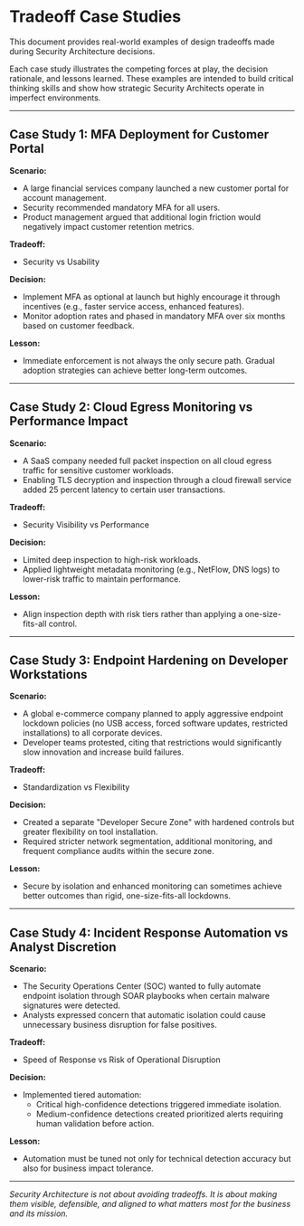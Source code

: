 # Tradeoff Case Studies

This document provides real-world examples of design tradeoffs made during Security Architecture decisions.

Each case study illustrates the competing forces at play, the decision rationale, and lessons learned. These examples are intended to build critical thinking skills and show how strategic Security Architects operate in imperfect environments.

---

## Case Study 1: MFA Deployment for Customer Portal

**Scenario:**
- A large financial services company launched a new customer portal for account management.
- Security recommended mandatory MFA for all users.
- Product management argued that additional login friction would negatively impact customer retention metrics.

**Tradeoff:**
- Security vs Usability

**Decision:**
- Implement MFA as optional at launch but highly encourage it through incentives (e.g., faster service access, enhanced features).
- Monitor adoption rates and phased in mandatory MFA over six months based on customer feedback.

**Lesson:**
- Immediate enforcement is not always the only secure path. Gradual adoption strategies can achieve better long-term outcomes.

---

## Case Study 2: Cloud Egress Monitoring vs Performance Impact

**Scenario:**
- A SaaS company needed full packet inspection on all cloud egress traffic for sensitive customer workloads.
- Enabling TLS decryption and inspection through a cloud firewall service added 25 percent latency to certain user transactions.

**Tradeoff:**
- Security Visibility vs Performance

**Decision:**
- Limited deep inspection to high-risk workloads.
- Applied lightweight metadata monitoring (e.g., NetFlow, DNS logs) to lower-risk traffic to maintain performance.

**Lesson:**
- Align inspection depth with risk tiers rather than applying a one-size-fits-all control.

---

## Case Study 3: Endpoint Hardening on Developer Workstations

**Scenario:**
- A global e-commerce company planned to apply aggressive endpoint lockdown policies (no USB access, forced software updates, restricted installations) to all corporate devices.
- Developer teams protested, citing that restrictions would significantly slow innovation and increase build failures.

**Tradeoff:**
- Standardization vs Flexibility

**Decision:**
- Created a separate "Developer Secure Zone" with hardened controls but greater flexibility on tool installation.
- Required stricter network segmentation, additional monitoring, and frequent compliance audits within the secure zone.

**Lesson:**
- Secure by isolation and enhanced monitoring can sometimes achieve better outcomes than rigid, one-size-fits-all lockdowns.

---

## Case Study 4: Incident Response Automation vs Analyst Discretion

**Scenario:**
- The Security Operations Center (SOC) wanted to fully automate endpoint isolation through SOAR playbooks when certain malware signatures were detected.
- Analysts expressed concern that automatic isolation could cause unnecessary business disruption for false positives.

**Tradeoff:**
- Speed of Response vs Risk of Operational Disruption

**Decision:**
- Implemented tiered automation:
  - Critical high-confidence detections triggered immediate isolation.
  - Medium-confidence detections created prioritized alerts requiring human validation before action.

**Lesson:**
- Automation must be tuned not only for technical detection accuracy but also for business impact tolerance.

---

*Security Architecture is not about avoiding tradeoffs. It is about making them visible, defensible, and aligned to what matters most for the business and its mission.*

